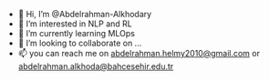 - 👋 Hi, I’m @Abdelrahman-Alkhodary
- 👀 I’m interested in NLP and RL
- 🌱 I’m currently learning MLOps
- 💞️ I’m looking to collaborate on ...
- 📫 you can reach me on abdelrahman.helmy2010@gmail.com or abdelrahman.alkhoda@bahcesehir.edu.tr

<!---
Abdelrahman-Alkhodary/Abdelrahman-Alkhodary is a ✨ special ✨ repository because its `README.md` (this file) appears on your GitHub profile.
You can click the Preview link to take a look at your changes.
--->
